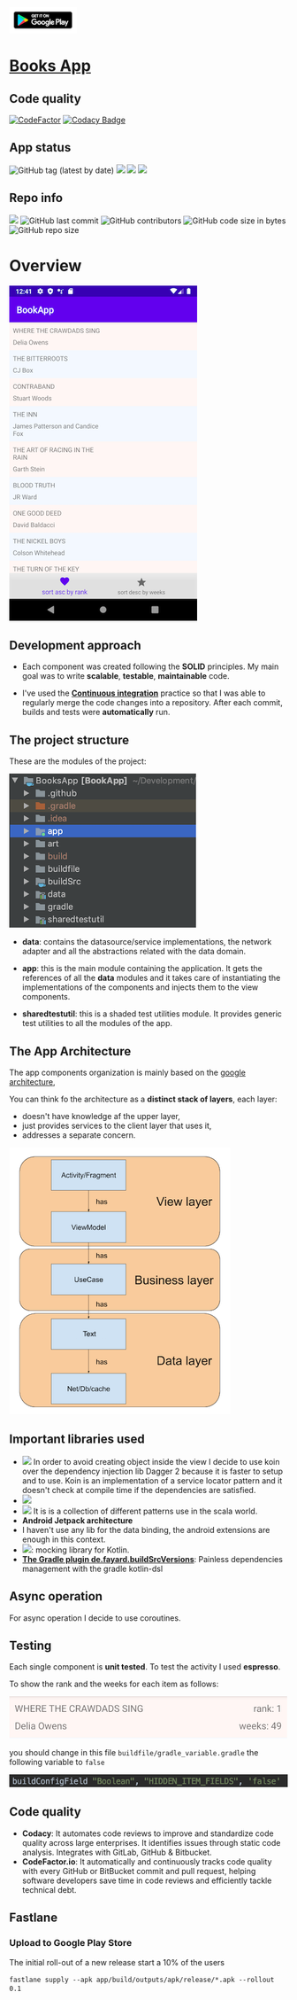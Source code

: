 ![](art/google-play-badge_resized_2.png "App")
# [Books App](https://play.google.com/store/apps/details?id=com.ciriti.bookapp)

## Code quality
[![CodeFactor](https://www.codefactor.io/repository/github/ciriti/showcase/badge)](https://www.codefactor.io/repository/github/ciriti/showcase)
[![Codacy Badge](https://app.codacy.com/project/badge/Grade/a669f1b025ce42cfa8cb82e47f5d91c9)](https://www.codacy.com/manual/ciriti/BooksApp?utm_source=github.com&amp;utm_medium=referral&amp;utm_content=ciriti/BooksApp&amp;utm_campaign=Badge_Grade)

## App status
![GitHub tag (latest by date)](https://img.shields.io/github/v/tag/ciriti/Showcase?color=brightgreen&label=latest%20release)
![](https://github.com/ciriti/Showcase/workflows/google%20play%20release/badge.svg)
![](https://github.com/ciriti/Showcase/workflows/feature%20workflow/badge.svg)
![](https://github.com/ciriti/Showcase/workflows/develop/badge.svg)

## Repo info
![](https://img.shields.io/badge/Kotlin-1.3.60-blue)
![GitHub last commit](https://img.shields.io/github/last-commit/ciriti/Showcase)
![GitHub contributors](https://img.shields.io/github/contributors/ciriti/Showcase?color=orange)
![GitHub code size in bytes](https://img.shields.io/github/languages/code-size/ciriti/Showcase)
![GitHub repo size](https://img.shields.io/github/repo-size/ciriti/Showcase)

# Overview

![App screenshot](art/books_list.png "App")

## Development approach
- Each component was created following the **SOLID** principles. My main goal was to write **scalable**, **testable**, **maintainable** code.
  
- I've used the  [**Continuous integration**](https://github.com/ciriti/Showcase/actions) practice so that I was able to regularly merge the code changes into a repository. After each commit, builds and tests were **automatically** run.
  
## The project structure
These are the modules of the project:  

![Modules of the application](art/modules.png "Modules")

* **data**: contains the datasource/service implementations, the network adapter and all the abstractions related with the data domain.
  
* **app**: this is the main module containing the application. It gets the references of all the **data** modules and it takes care of instantiating the implementations of the components and injects them to the view components.
  
* **sharedtestutil**: this is a shaded test utilities module. It provides generic test utilities to all the modules of the app.
  
## The App Architecture
The app components organization is mainly based on the [google architecture](https://developer.android.com/jetpack/docs/guide),

You can think fo the architecture as a **distinct stack of layers**, each layer:
 * doesn't have knowledge af the upper layer,
 * just provides services to the client layer that uses it,
 * addresses a separate concern.
 
![app architecture](art/architecture.png "App architecture")

## Important libraries used
* ![](https://img.shields.io/badge/koin-2.0.1-blue) In order to avoid creating object inside the view I decide to use koin over the dependency injection lib Dagger 2 because it is faster to setup and to use. Koin is an implementation of a service locator pattern and it doesn't check at compile time if the dependencies are satisfied.
* ![](https://img.shields.io/badge/Retrofit-2.7.1-blue)
* ![](https://img.shields.io/badge/Arrow-0.10.4-blue) It is is a collection of different patterns use in the scala world.
* **Android Jetpack architecture**
* I haven't use any lib for the data binding, the android extensions are enough in this context.
* ![](https://img.shields.io/badge/Mockk-1.9.2-blue): mocking library for Kotlin.
* **[The Gradle plugin de.fayard.buildSrcVersions](https://github.com/jmfayard/refreshVersions)**: 
Painless dependencies management with the gradle kotlin-dsl

## Async operation
For async operation I decide to use coroutines.

## Testing
Each single component is **unit tested**. To test the activity 
I used **espresso**.

To show the rank and the weeks for each item as follows:

![Debug view](art/list_item.png "App")

you should change in this file `buildfile/gradle_variable.gradle` the following variable to `false`

![Debug view](art/variable.png "App")


## Code quality
* **Codacy**: It automates code reviews to improve and standardize code quality across large enterprises. It identifies issues through static code analysis. Integrates with GitLab, GitHub & Bitbucket.
* **CodeFactor.io**: It automatically and continuously tracks code quality with every GitHub or BitBucket commit and pull request, helping software developers save time in code reviews and efficiently tackle technical debt.

## Fastlane

### Upload to Google Play Store

The initial roll-out of a new release start a 10% of the users

```
fastlane supply --apk app/build/outputs/apk/release/*.apk --rollout 0.1
```





